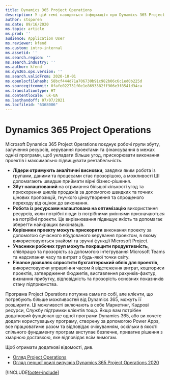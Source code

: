 ```yaml
---
title: Dynamics 365 Project Operations
description: У цій темі наводиться інформація про Dynamics 365 Project Operations.
author: stsporen
ms.date: 09/16/2020
ms.topic: article
ms.prod: ''
audience: Application User
ms.reviewer: kfend
ms.custom: intro-internal
ms.assetid: ''
ms.search.region: ''
ms.search.industry: ''
ms.author: kfend
ms.dyn365.ops.version: ''
ms.search.validFrom: 2020-10-01
ms.openlocfilehash: 58bcf444d71a706730b91c982b06c6c1ed0b225d
ms.sourcegitcommit: 0fafe022731f0e1e8693382ff906e3f8541d34ca
ms.translationtype: HT
ms.contentlocale: uk-UA
ms.lasthandoff: 07/07/2021
ms.locfileid: "6368006"
---
```

# <a name="dynamics-365-project-operations"></a>Dynamics 365 Project Operations

Microsoft Dynamics 365 Project Operations поєднує робочі групи збуту, залучення ресурсів, керування проектами та фінансування в межах однієї програми, щоб укладати більше угод, прискорювати виконання проектів і максимально підвищувати рентабельність.

-   **Лідери отримують аналітичні висновки**, завдяки яким робота із групами, даними та процесами стає прозорішою, а можливості ШІ допомагають швидше приймати вірні бізнес-рішення.
-   **Збут налаштований** на отримання більшої кількості угод та прискорення циклів продажів за допомогою швидких та точних цінових пропозицій, гнучкого ціноутворення та спрощеного переходу від оцінок до виконання.
-   **Робота із ресурсами налаштована на оптимізацію** використання ресурсів, коли потрібні люди із потрібними уміннями призначаються на потрібні проекти. Це вирівнювання підвищує якість та допомагає зберегти найкращих виконавців.
-   **Керівники проекту можуть прискорити** виконання проекту за допомогою сучасного вбудованого керування проектом, в якому використовуються знайомі та зручні функції Microsoft Project.
-   **Учасники робочих груп можуть покращити продуктивність**, співпрацю та прозорість за допомогою інтегрування Microsoft Teams та надсилання часу та витрат з будь-якої точки світу.
-   **Finance дозволяє спростити бухгалтерський облік для проектів**, використовуючи управління часом й відстеження витрат, кошториси проектів, затвердження бюджетів, виставлення рахунків-фактур, визнання прибутку, відповідність та прозорість основних показників стану підприємства.

Програма Project Operations потужна сама по собі, але клієнти, що потребують більше можливостей від Dynamics 365, можуть її розширити. Ці можливості включають в себе Маркетинг, Кадрові ресурси, Службу підтримки клієнтів тощо. Якщо вам потрібен додатковий фунціонал ще одної програми Dynamics 365, або ви хочете додати користувацьку програму, створену за допомогою Power Apps, все працюватиме разом та відповідає очікуванням, оскільки в якості спільного фундаменту програм виступає безпечне, приватне рішення з хмарною доставкою, яке відповідає всім вимогам.

Щоб отримати додаткові відомості, див.

- [Огляд Project Operations](https://dynamics.microsoft.com/en-us/project-operations/overview/)
- [Огляд першої хвилі випусків Dynamics 365 Project Operations 2020](/dynamics365-release-plan/2020wave1/dynamics365-project-operations/)



[!INCLUDE[footer-include](includes/footer-banner.md)]
